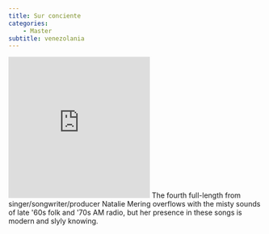 ```yaml
---
title: Sur conciente
categories:
    - Master
subtitle: venezolania
---
```

<iframe style="border: 0; width: 280px; height: 280px;" src="https://bandcamp.com/EmbeddedPlayer/album=2647854162/size=large/bgcol=ffffff/linkcol=0687f5/minimal=true/transparent=true/" seamless><a href="http://surconciente.bandcamp.com/album/2012-venezolan-a">(2012) Venezolanía by SurConciente</a></iframe>
The fourth full-length from singer/songwriter/producer 
Natalie Mering overflows with the misty sounds of late 
'60s folk and '70s AM radio, but her presence in these 
songs is modern and slyly knowing.